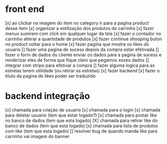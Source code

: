 # front end

[x] ao clickar na imagem do item no category ir para a pagina product desse item
[x] organizar a estilização dos produtos do carrinho
[x] fazer menus sumirem com click em qualquer lugar da tela
[x] fazer o contador no carrinho alterar a quantidade de produtos
[x] fazer continue shooping buton no product voltar para o home
[x] fazer pagina que mostre os likes do usuario
[] fazer uma pagina de sucess depois da compra estar efetivada
[] fazer o form de dados do cliente enviar os dados para a pagina de sucess e renderizar eles de forma que fique claro que pegamos esses dados
[] integrar com stripe para efetivar a compra
[] fazer alguma logica para as estrelas terem utilidade (ou retirar as estrelas)
[x] fazer backend
[x] fazer o titulo da pagina de likes poder ser traduzido

# backend integração
[x] chamada para criação de usuario
[x] chamada para o login
[x] chamada para deletar usuario (tem que estar logado?)
[x] chamada para postar like no banco de dados (tem que esta logado)
[X] chamada para retirar like do banco de dados (tem que esta logado) 
[x] chamada para lista de produtos com like (tem que esta logado)
[] resolver bug de quando manda like para carrinho vai imagem do banner
